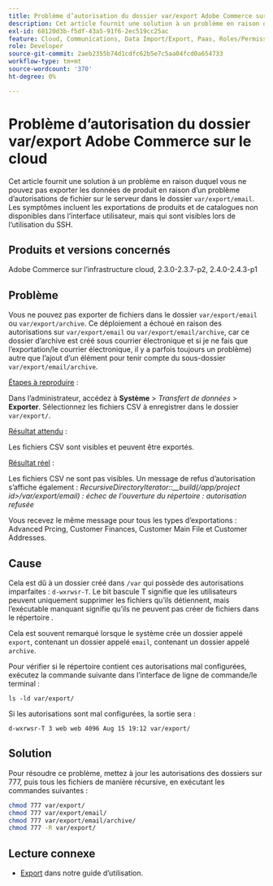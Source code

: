 ```yaml
---
title: Problème d’autorisation du dossier var/export Adobe Commerce sur le cloud
description: Cet article fournit une solution à un problème en raison duquel vous ne pouvez pas exporter les données de produit en raison d’un problème d’autorisation de fichier sur le serveur dans le dossier "var/export/email". Les symptômes incluent les exportations de produits et de catalogues non disponibles dans l’interface utilisateur, mais qui sont visibles lors de l’utilisation du SSH.
exl-id: 68120d3b-f5df-43a5-91f6-2ec519cc25ac
feature: Cloud, Communications, Data Import/Export, Paas, Roles/Permissions
role: Developer
source-git-commit: 2aeb2355b74d1cdfc62b5e7c5aa04fcd0a654733
workflow-type: tm+mt
source-wordcount: '370'
ht-degree: 0%

---
```


# Problème d’autorisation du dossier var/export Adobe Commerce sur le cloud

Cet article fournit une solution à un problème en raison duquel vous ne pouvez pas exporter les données de produit en raison d’un problème d’autorisations de fichier sur le serveur dans le dossier `var/export/email`. Les symptômes incluent les exportations de produits et de catalogues non disponibles dans l’interface utilisateur, mais qui sont visibles lors de l’utilisation du SSH.

## Produits et versions concernés

Adobe Commerce sur l’infrastructure cloud, 2.3.0-2.3.7-p2, 2.4.0-2.4.3-p1

## Problème

Vous ne pouvez pas exporter de fichiers dans le dossier `var/export/email` ou `var/export/archive`.
Ce déploiement a échoué en raison des autorisations sur `var/export/email` ou `var/export/email/archive`, car ce dossier d’archive est créé sous courrier électronique et si je ne fais que l’exportation/le courrier électronique, il y a parfois toujours un problème) autre que l’ajout d’un élément pour tenir compte du sous-dossier `var/export/email/archive`.

<u>Étapes à reproduire</u> :

Dans l’administrateur, accédez à **Système** > *Transfert de données* > **Exporter**.
Sélectionnez les fichiers CSV à enregistrer dans le dossier `var/export/`.

<u>Résultat attendu</u> :

Les fichiers CSV sont visibles et peuvent être exportés.

<u>Résultat réel</u> :

Les fichiers CSV ne sont pas visibles. Un message de refus d’autorisation s’affiche également : *RecursiveDirectoryIterator::__build(/app/project id>/var/export/email) : échec de l’ouverture du répertoire : autorisation refusée*

Vous recevez le même message pour tous les types d’exportations : Advanced Prcing, Customer Finances, Customer Main File et Customer Addresses.

## Cause

Cela est dû à un dossier créé dans `/var` qui possède des autorisations imparfaites : `d-wxrwsr-T`. Le bit bascule T signifie que les utilisateurs peuvent uniquement supprimer les fichiers qu’ils détiennent, mais l’exécutable manquant signifie qu’ils ne peuvent pas créer de fichiers dans le répertoire .

Cela est souvent remarqué lorsque le système crée un dossier appelé `export`, contenant un dossier appelé `email`, contenant un dossier appelé `archive`.

Pour vérifier si le répertoire contient ces autorisations mal configurées, exécutez la commande suivante dans l’interface de ligne de commande/le terminal :

`ls -ld var/export/`

Si les autorisations sont mal configurées, la sortie sera :

`d-wxrwsr-T 3 web web 4096 Aug 15 19:12 var/export/`


## Solution

Pour résoudre ce problème, mettez à jour les autorisations des dossiers sur 777, puis tous les fichiers de manière récursive, en exécutant les commandes suivantes :

```bash
chmod 777 var/export/
chmod 777 var/export/email/
chmod 777 var/export/email/archive/
chmod 777 -R var/export/
```

## Lecture connexe

* [Export](https://experienceleague.adobe.com/en/docs/commerce-admin/systems/data-transfer/data-export) dans notre guide d’utilisation.
